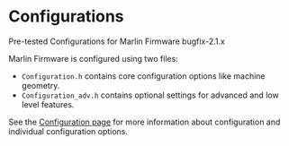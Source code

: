 # Configurations
Pre-tested Configurations for Marlin Firmware bugfix-2.1.x

Marlin Firmware is configured using two files:

- `Configuration.h` contains core configuration options like machine geometry.
- `Configuration_adv.h` contains optional settings for advanced and low level features.

See the [Configuration page](https://marlinfw.org/docs/configuration/configuration.html) for more information about configuration and individual configuration options.

